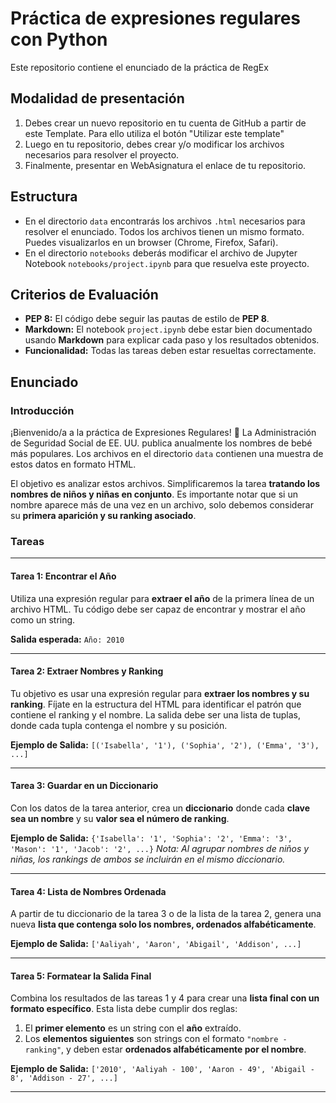 # Práctica de expresiones regulares con Python 

Este repositorio contiene el enunciado de la práctica de RegEx

## Modalidad de presentación

1. Debes crear un nuevo repositorio en tu cuenta de GitHub a partir de este Template. Para ello utiliza el botón "Utilizar este template"
2. Luego en tu repositorio, debes crear y/o modificar los archivos necesarios para resolver el proyecto.
3. Finalmente, presentar en WebAsignatura el enlace de tu repositorio.

## Estructura

- En el directorio `data` encontrarás los archivos `.html` necesarios para resolver el enunciado. Todos los archivos tienen un mismo formato. Puedes visualizarlos en un browser (Chrome, Firefox, Safari).
- En el directorio `notebooks` deberás modificar el archivo de Jupyter Notebook `notebooks/project.ipynb` para que  resuelva este proyecto.

## Criterios de Evaluación

* **PEP 8:** El código debe seguir las pautas de estilo de **PEP 8**.
* **Markdown:** El notebook `project.ipynb` debe estar bien documentado usando **Markdown** para explicar cada paso y los resultados obtenidos.
* **Funcionalidad:** Todas las tareas deben estar resueltas correctamente.

## Enunciado

### Introducción

¡Bienvenido/a a la práctica de Expresiones Regulares\! 🚀 La Administración de Seguridad Social de EE. UU. publica anualmente los nombres de bebé más populares. Los archivos en el directorio `data` contienen una muestra de estos datos en formato HTML.

El objetivo es analizar estos archivos. Simplificaremos la tarea **tratando los nombres de niños y niñas en conjunto**. Es importante notar que si un nombre aparece más de una vez en un archivo, solo debemos considerar su **primera aparición y su ranking asociado**.

### Tareas

-----

#### Tarea 1: Encontrar el Año

Utiliza una expresión regular para **extraer el año** de la primera línea de un archivo HTML. Tu código debe ser capaz de encontrar y mostrar el año como un string.

**Salida esperada:**
`Año: 2010`

-----

#### Tarea 2: Extraer Nombres y Ranking

Tu objetivo es usar una expresión regular para **extraer los nombres y su ranking**. Fíjate en la estructura del HTML para identificar el patrón que contiene el ranking y el nombre. La salida debe ser una lista de tuplas, donde cada tupla contenga el nombre y su posición.

**Ejemplo de Salida:**
`[('Isabella', '1'), ('Sophia', '2'), ('Emma', '3'), ...]`

-----

#### Tarea 3: Guardar en un Diccionario

Con los datos de la tarea anterior, crea un **diccionario** donde cada **clave sea un nombre** y su **valor sea el número de ranking**.

**Ejemplo de Salida:**
`{'Isabella': '1', 'Sophia': '2', 'Emma': '3', 'Mason': '1', 'Jacob': '2', ...}`
*Nota: Al agrupar nombres de niños y niñas, los rankings de ambos se incluirán en el mismo diccionario.*

-----

#### Tarea 4: Lista de Nombres Ordenada

A partir de tu diccionario de la tarea 3 o de la lista de la tarea 2, genera una nueva **lista que contenga solo los nombres, ordenados alfabéticamente**.

**Ejemplo de Salida:**
`['Aaliyah', 'Aaron', 'Abigail', 'Addison', ...]`

-----

#### Tarea 5: Formatear la Salida Final

Combina los resultados de las tareas 1 y 4 para crear una **lista final con un formato específico**. Esta lista debe cumplir dos reglas:

1.  El **primer elemento** es un string con el **año** extraído.
2.  Los **elementos siguientes** son strings con el formato `"nombre - ranking"`, y deben estar **ordenados alfabéticamente por el nombre**.

**Ejemplo de Salida:**
`['2010', 'Aaliyah - 100', 'Aaron - 49', 'Abigail - 8', 'Addison - 27', ...]`

-----
